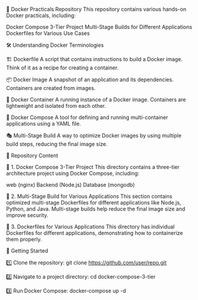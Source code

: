 🐳 Docker Practicals Repository
This repository contains various hands-on Docker practicals, including:

Docker Compose 3-Tier Project
Multi-Stage Builds for Different Applications
Dockerfiles for Various Use Cases

🛠️ Understanding Docker Terminologies

🏗️ Dockerfile
A script that contains instructions to build a Docker image. Think of it as a recipe for creating a container.

📦 Docker Image
A snapshot of an application and its dependencies. Containers are created from images.

🚢 Docker Container
A running instance of a Docker image. Containers are lightweight and isolated from each other.

🔄 Docker Compose
A tool for defining and running multi-container applications using a YAML file.

🎭 Multi-Stage Build
A way to optimize Docker images by using multiple build steps, reducing the final image size.

📂 Repository Content

📌 1. Docker Compose 3-Tier Project
This directory contains a three-tier architecture project using Docker Compose, including:

web (nginx)
Backend (Node.js)
Database (mongodb)


📌 2. Multi-Stage Build for Various Applications
This section contains optimized multi-stage Dockerfiles for different applications like Node.js, Python, and Java. Multi-stage builds help reduce the final image size and improve security.


📌 3. Dockerfiles for Various Applications
This directory has individual Dockerfiles for different applications, demonstrating how to containerize them properly.


🚀 Getting Started

1️⃣ Clone the repository:
git clone https://github.com/user/repo.git

2️⃣ Navigate to a project directory:
cd docker-compose-3-tier

3️⃣ Run Docker Compose:
docker-compose up -d
